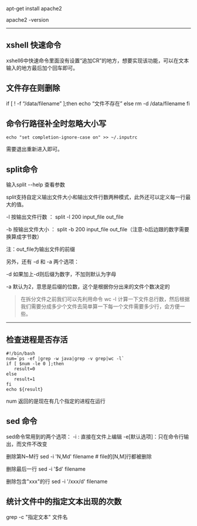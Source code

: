 

apt-get install apache2


apache2 -version

---

## xshell 快速命令

xshell6中快速命令里面没有设置“追加CR”的地方，想要实现该功能，可以在文本输入的地方最后加个回车即可。




## 文件存在则删除
if [ ! -f “/data/filename” ];then
echo “文件不存在”
else
rm -d /data/filename
fi


## 命令行路径补全时忽略大小写

```
echo "set completion-ignore-case on" >> ~/.inputrc
```

需要退出重新进入即可。

## split命令

输入split --help  查看参数

split支持自定义输出文件大小和输出文件行数两种模式，此外还可以定义每一行最大的值。

-l   按输出文件行数 ： split -l 200 input_file out_file

-b  按输出文件大小 ： split -b 200 input_file out_file（注意-b后边跟的数字需要换算成字节数）

注：out_file为输出文件的前缀

另外，还有 -d 和 -a 两个选项：

-d   如果加上-d则后缀为数字，不加则默认为字母

-a   默认为2，意思是后缀的位数，这个是根据你分出来的文件个数决定的


> 在拆分文件之前我们可以先利用命令 wc -l  计算一下文件总行数，然后根据我们需要分成多少个文件去简单算一下每一个文件需要多少行，会方便一些。


---


## 检查进程是否存活

```shell
#!/bin/bash  
num=`ps -ef |grep -w java|grep -v grep|wc -l`
if [ $num -le 0 ];then
   result=0  
else
   result=1   
fi
echo ${result}
```
num 返回的是现在有几个指定的进程在运行



## sed 命令


sed命令常用到的两个选项：
-i : 直接在文件上编辑
-e[默认选项]：只在命令行输出，而文件不改变

删除第N~M行
sed -i 'N,Md' filename # file的[N,M]行都被删除

删除最后一行
sed -i '$d' filename

删除包含"xxx"的行
sed -i '/xxx/d' filename



## 统计文件中的指定文本出现的次数

grep -c "指定文本" 文件名

